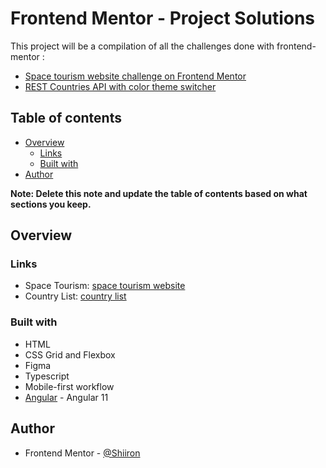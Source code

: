 # Frontend Mentor - Project Solutions

This project will be a compilation of all the challenges done with frontend-mentor :

- [Space tourism website challenge on Frontend Mentor](https://www.frontendmentor.io/challenges/space-tourism-multipage-website-gRWj1URZ3)
- [REST Countries API with color theme switcher](https://www.frontendmentor.io/challenges/rest-countries-api-with-color-theme-switcher-5cacc469fec04111f7b848ca)

## Table of contents

- [Overview](#overview)
  - [Links](#links)
  - [Built with](#built-with)
- [Author](#author)

**Note: Delete this note and update the table of contents based on what sections you keep.**

## Overview

### Links

- Space Tourism: [space tourism website](https://shiiron-space-tourism.netlify.app/space)
- Country List: [country list](https://shiiron-space-tourism.netlify.app/country)

### Built with

- HTML
- CSS Grid and Flexbox
- Figma
- Typescript
- Mobile-first workflow
- [Angular](https://angular.io/) - Angular 11

## Author

- Frontend Mentor - [@Shiiron](https://www.frontendmentor.io/profile/Shiiron)

